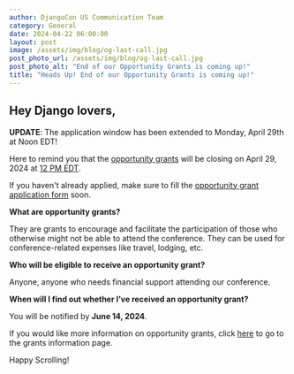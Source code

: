 ```yaml
---
author: DjangoCon US Communication Team
category: General
date: 2024-04-22 06:00:00
layout: post
image: /assets/img/blog/og-last-call.jpg
post_photo_url: /assets/img/blog/og-last-call.jpg
post_photo_alt: "End of our Opportunity Grants is coming up!"
title: "Heads Up! End of our Opportunity Grants is coming up!"
---
```


## Hey Django lovers,

**UPDATE**: The application window has been extended to Monday, April 29th at Noon EDT!

Here to remind you that the [opportunity grants](https://2024.djangocon.us/opportunity-grants/) will be closing on April 29, 2024 at [12 PM EDT](https://time.is/1200PM_29_Apr_2024_in_New_York?DjangoCon_US_2024_CFP_closes).

If you haven't already applied, make sure to fill the [opportunity grant application form](https://forms.gle/Pi12J6vFQHq2CSAy5) soon.


**What are opportunity grants?**

They are grants to encourage and facilitate the participation of those who otherwise might not be able to attend the conference. They can be used for conference-related expenses like travel, lodging, etc.


**Who will be eligible to receive an opportunity grant?**

Anyone, anyone who needs financial support attending our conference.


**When will I find out whether I’ve received an opportunity grant?**

You will be notified by **June 14, 2024**.

If you would like more information on opportunity grants, click [here](https://2024.djangocon.us/opportunity-grants/) to go to the grants information page.

Happy Scrolling!
